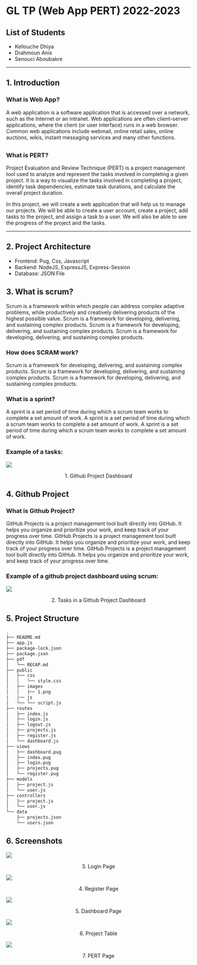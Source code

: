 # GL TP (Web App PERT) 2022-2023

## List of Students
- Kellouche Dhiya
- Drahmoun Anis
- Senouci Aboubakre

---

## 1. Introduction

### What is Web App?
A web application is a software application that is accessed over a network, such as the Internet or an intranet. Web applications are often client–server applications, where the client (or user interface) runs in a web browser. Common web applications include webmail, online retail sales, online auctions, wikis, instant messaging services and many other functions.

<div style="margin-top: 30px"></div>

### What is PERT?
Project Evaluation and Review Technique (PERT) is a project management tool used to analyze and represent the tasks involved in completing a given project. It is a way to visualize the tasks involved in completing a project, identify task dependencies, estimate task durations, and calculate the overall project duration.

In this project, we will create a web application that will help us to manage our projects. We will be able to create a user account, create a project, add tasks to the project, and assign a task to a user. We will also be able to see the progress of the project and the tasks.

---

## 2. Project Architecture
- Frontend: Pug, Css, Javascript
- Backend: NodeJS, ExpressJS, Express-Session
- Database: JSON File

<div class="page"></div>

## 3. What is scrum?
Scrum is a framework within which people can address complex adaptive problems, while productively and creatively delivering products of the highest possible value. Scrum is a framework for developing, delivering, and sustaining complex products. Scrum is a framework for developing, delivering, and sustaining complex products. Scrum is a framework for developing, delivering, and sustaining complex products.

### How does SCRAM work?
Scrum is a framework for developing, delivering, and sustaining complex products. Scrum is a framework for developing, delivering, and sustaining complex products. Scrum is a framework for developing, delivering, and sustaining complex products.

### What is a sprint?
A sprint is a set period of time during which a scrum team works to complete a set amount of work. A sprint is a set period of time during which a scrum team works to complete a set amount of work. A sprint is a set period of time during which a scrum team works to complete a set amount of work.

### Example of a tasks:
<img src="./res/githubProjectPic1.png">
<p style="text-align: center"> 1. Github Project Dashboard </p>

<div class="page"></div>

## 4. Github Project

### What is Github Project?
GitHub Projects is a project management tool built directly into GitHub. It helps you organize and prioritize your work, and keep track of your progress over time. GitHub Projects is a project management tool built directly into GitHub. It helps you organize and prioritize your work, and keep track of your progress over time. GitHub Projects is a project management tool built directly into GitHub. It helps you organize and prioritize your work, and keep track of your progress over time.

### Example of a github project dashboard using scrum:
<img src="./res/githubProjectPic2.png">
<p style="text-align: center"> 2. Tasks in a Github Project Dashboard </p>

<div class="page"></div>

## 5. Project Structure
```bash
.
├── README.md
├── app.js
├── package-lock.json
├── package.json
├── pdf
│   └── RECAP.md
├── public
│   ├── css
│   │   └── style.css
│   ├── images
│   │   ├── 1.png
|   |── js
│   └── └── script.js
├── routes
│   ├── index.js
│   ├── login.js
│   ├── logout.js
│   ├── projects.js
│   ├── register.js
│   └── dashboard.js
├── views
│   ├── dashboard.pug
│   ├── index.pug
│   ├── login.pug
│   ├── projects.pug
│   └── register.pug
├── models
│   ├── project.js
│   └── user.js
├── controllers
│   ├── project.js
│   └── user.js
└── data
    ├── projects.json
    └── users.json
```

<div class="page"></div>

## 6. Screenshots

<img src="./res/Login.png">
<p style="text-align: center"> 3. Login Page </p>

<img src="./res/Register.png">
<p style="text-align: center"> 4. Register Page </p>

<img src="./res/dashboard.png">
<p style="text-align: center"> 5. Dashboard Page </p>

<img src="./res/edit.png">
<p style="text-align: center"> 6. Project Table </p>

<img src="./res/pert.png">
<p style="text-align: center"> 7. PERT Page </p>
